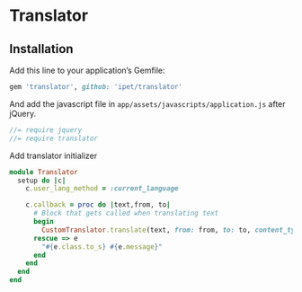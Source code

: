# Translator

## Installation

Add this line to your application’s Gemfile:

```ruby
gem 'translator', github: 'ipet/translator'
```

And add the javascript file in `app/assets/javascripts/application.js` after jQuery.

```javascript
//= require jquery
//= require translator
```

Add translator initializer
```ruby
module Translator
  setup do |c|
    c.user_lang_method = :current_language

    c.callback = proc do |text,from, to|
      # Block that gets called when translating text
      begin
        CustomTranslator.translate(text, from: from, to: to, content_type: 'text/html')
      rescue => e
        "#{e.class.to_s} #{e.message}"
      end
    end
  end
end
```
